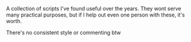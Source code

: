 A collection of scripts I've found useful over the years.
They wont serve many practical purposes, but if I help out even one person with these, it's worth.

There's no consistent style or commenting btw
